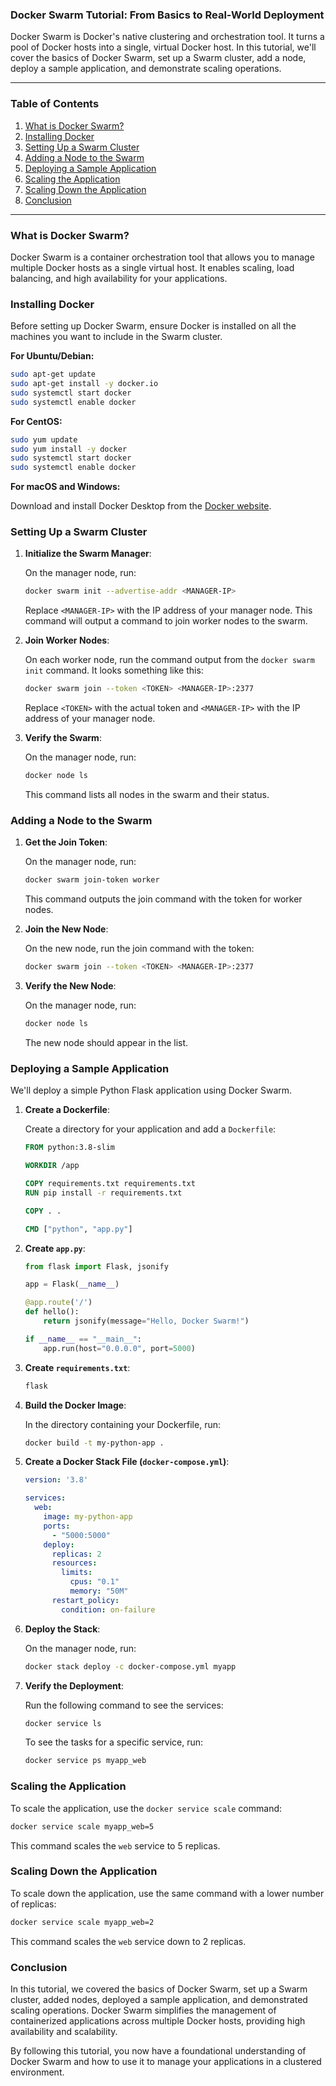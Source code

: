 ### Docker Swarm Tutorial: From Basics to Real-World Deployment

Docker Swarm is Docker's native clustering and orchestration tool. It turns a pool of Docker hosts into a single, virtual Docker host. In this tutorial, we'll cover the basics of Docker Swarm, set up a Swarm cluster, add a node, deploy a sample application, and demonstrate scaling operations.

---

### Table of Contents

1. [What is Docker Swarm?](#what-is-docker-swarm)
2. [Installing Docker](#installing-docker)
3. [Setting Up a Swarm Cluster](#setting-up-a-swarm-cluster)
4. [Adding a Node to the Swarm](#adding-a-node-to-the-swarm)
5. [Deploying a Sample Application](#deploying-a-sample-application)
6. [Scaling the Application](#scaling-the-application)
7. [Scaling Down the Application](#scaling-down-the-application)
8. [Conclusion](#conclusion)

---

### What is Docker Swarm?

Docker Swarm is a container orchestration tool that allows you to manage multiple Docker hosts as a single virtual host. It enables scaling, load balancing, and high availability for your applications.

### Installing Docker

Before setting up Docker Swarm, ensure Docker is installed on all the machines you want to include in the Swarm cluster.

**For Ubuntu/Debian:**

```bash
sudo apt-get update
sudo apt-get install -y docker.io
sudo systemctl start docker
sudo systemctl enable docker
```

**For CentOS:**

```bash
sudo yum update
sudo yum install -y docker
sudo systemctl start docker
sudo systemctl enable docker
```

**For macOS and Windows:**

Download and install Docker Desktop from the [Docker website](https://www.docker.com/products/docker-desktop).

### Setting Up a Swarm Cluster

1. **Initialize the Swarm Manager**:

   On the manager node, run:

   ```bash
   docker swarm init --advertise-addr <MANAGER-IP>
   ```

   Replace `<MANAGER-IP>` with the IP address of your manager node. This command will output a command to join worker nodes to the swarm.

2. **Join Worker Nodes**:

   On each worker node, run the command output from the `docker swarm init` command. It looks something like this:

   ```bash
   docker swarm join --token <TOKEN> <MANAGER-IP>:2377
   ```

   Replace `<TOKEN>` with the actual token and `<MANAGER-IP>` with the IP address of your manager node.

3. **Verify the Swarm**:

   On the manager node, run:

   ```bash
   docker node ls
   ```

   This command lists all nodes in the swarm and their status.

### Adding a Node to the Swarm

1. **Get the Join Token**:

   On the manager node, run:

   ```bash
   docker swarm join-token worker
   ```

   This command outputs the join command with the token for worker nodes.

2. **Join the New Node**:

   On the new node, run the join command with the token:

   ```bash
   docker swarm join --token <TOKEN> <MANAGER-IP>:2377
   ```

3. **Verify the New Node**:

   On the manager node, run:

   ```bash
   docker node ls
   ```

   The new node should appear in the list.

### Deploying a Sample Application

We'll deploy a simple Python Flask application using Docker Swarm.

1. **Create a Dockerfile**:

   Create a directory for your application and add a `Dockerfile`:

   ```dockerfile
   FROM python:3.8-slim

   WORKDIR /app

   COPY requirements.txt requirements.txt
   RUN pip install -r requirements.txt

   COPY . .

   CMD ["python", "app.py"]
   ```

2. **Create `app.py`**:

   ```python
   from flask import Flask, jsonify

   app = Flask(__name__)

   @app.route('/')
   def hello():
       return jsonify(message="Hello, Docker Swarm!")

   if __name__ == "__main__":
       app.run(host="0.0.0.0", port=5000)
   ```

3. **Create `requirements.txt`**:

   ```txt
   flask
   ```

4. **Build the Docker Image**:

   In the directory containing your Dockerfile, run:

   ```bash
   docker build -t my-python-app .
   ```

5. **Create a Docker Stack File (`docker-compose.yml`)**:

   ```yaml
   version: '3.8'

   services:
     web:
       image: my-python-app
       ports:
         - "5000:5000"
       deploy:
         replicas: 2
         resources:
           limits:
             cpus: "0.1"
             memory: "50M"
         restart_policy:
           condition: on-failure
   ```

6. **Deploy the Stack**:

   On the manager node, run:

   ```bash
   docker stack deploy -c docker-compose.yml myapp
   ```

7. **Verify the Deployment**:

   Run the following command to see the services:

   ```bash
   docker service ls
   ```

   To see the tasks for a specific service, run:

   ```bash
   docker service ps myapp_web
   ```

### Scaling the Application

To scale the application, use the `docker service scale` command:

```bash
docker service scale myapp_web=5
```

This command scales the `web` service to 5 replicas.

### Scaling Down the Application

To scale down the application, use the same command with a lower number of replicas:

```bash
docker service scale myapp_web=2
```

This command scales the `web` service down to 2 replicas.

### Conclusion

In this tutorial, we covered the basics of Docker Swarm, set up a Swarm cluster, added nodes, deployed a sample application, and demonstrated scaling operations. Docker Swarm simplifies the management of containerized applications across multiple Docker hosts, providing high availability and scalability.

By following this tutorial, you now have a foundational understanding of Docker Swarm and how to use it to manage your applications in a clustered environment.
